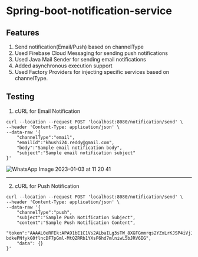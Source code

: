 # Spring-boot-notification-service

## Features
1) Send notification(Email/Push) based on channelType
2) Used Firebase Cloud Messaging for sending push notifications
3) Used Java Mail Sender for sending email notifications
4) Added asynchronous execution support
5) Used Factory Providers for injecting specific services based on channelType.

## Testing

1) cURL for Email Notification

```
curl --location --request POST 'localhost:8080/notification/send' \
--header 'Content-Type: application/json' \
--data-raw '{
    "channelType":"email",
    "emailId":"khushi24.reddy@gmail.com",
    "body":"Sample email notification body",
    "subject":"Sample email notification subject"
}'
```

![WhatsApp Image 2023-01-03 at 11 20 41](https://user-images.githubusercontent.com/58569950/210305872-25f009a8-da8c-44cd-88b3-90f001d2e141.jpeg)

<hr>

2) cURL for Push Notification

```
curl --location --request POST 'localhost:8080/notification/send' \
--header 'Content-Type: application/json' \
--data-raw '{
    "channelType":"push",
    "subject":"Sample Push Notification Subject",
    "content":"Sample Push Notification Content",
    "token":"AAAAL0eRFEk:APA91bE1C1Vs2ALbaILg3sTW_8XGFGmmrqs2YZxLrKJSP4iVjJPWj_oOo9klLGUbWnxAp8XPg6CMPJhTzIjcyj-bdkePNfykG0flncDF7pGml-MtQZRRb1YXsF6hd7mlniwL5bJRV6IG",
    "data": {}
}'
```
